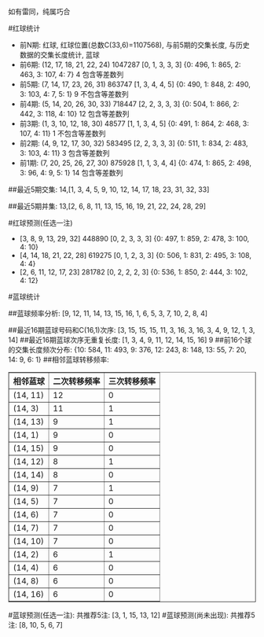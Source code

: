 <!-- 
.. title: 双色球2016046期(2016-04-24)数据分析报告
.. slug: slott-2016046-2016-04-24-report
.. date: 2016-04-25 08:00:00 UTC+08:00
.. tags: Lottery
.. link: 
.. description: 
.. type: text
-->

如有雷同，纯属巧合

<!-- TEASER_END-->

#红球统计

- 前N期: 红球, 红球位置(总数C(33,6)=1107568), 与前5期的交集长度, 与历史数据的交集长度统计, 蓝球
- 前6期: (12, 17, 18, 21, 22, 24) 1047287 [0, 1, 3, 3, 3] {0: 496, 1: 865, 2: 463, 3: 107, 4: 7} 4 包含等差数列
- 前5期: (7, 14, 17, 23, 26, 31) 863747 [1, 3, 4, 4, 5] {0: 490, 1: 848, 2: 490, 3: 103, 4: 7, 5: 1} 9 不包含等差数列
- 前4期: (5, 14, 20, 26, 30, 33) 718447 [2, 2, 3, 3, 3] {0: 504, 1: 866, 2: 442, 3: 118, 4: 10} 12 包含等差数列
- 前3期: (1, 3, 10, 12, 18, 30) 48577 [1, 1, 3, 4, 5] {0: 491, 1: 864, 2: 468, 3: 107, 4: 11} 1 不包含等差数列
- 前2期: (4, 9, 12, 17, 30, 32) 583495 [2, 2, 3, 3, 3] {0: 511, 1: 834, 2: 483, 3: 103, 4: 11} 3 包含等差数列
- 前1期: (7, 20, 25, 26, 27, 30) 875928 [1, 1, 3, 4, 4] {0: 474, 1: 865, 2: 498, 3: 96, 4: 9, 5: 1} 14 包含等差数列

##最近5期交集:
14,[1, 3, 4, 5, 9, 10, 12, 14, 17, 18, 23, 31, 32, 33]

##最近5期并集:
13,[2, 6, 8, 11, 13, 15, 16, 19, 21, 22, 24, 28, 29]

#红球预测(任选一注)

- [3, 8, 9, 13, 29, 32] 448890 [0, 2, 3, 3, 3] {0: 497, 1: 859, 2: 478, 3: 100, 4: 10}
- [4, 14, 18, 21, 22, 28] 619275 [0, 1, 2, 3, 3] {0: 506, 1: 831, 2: 495, 3: 108, 4: 4}
- [2, 6, 11, 12, 17, 23] 281782 [0, 2, 2, 2, 3] {0: 536, 1: 850, 2: 444, 3: 102, 4: 12}

#蓝球统计

##蓝球频率分析:
[9, 12, 11, 14, 13, 15, 16, 1, 6, 5, 3, 7, 10, 2, 8, 4]

##最近16期蓝球号码和C(16,1)次序:
 [3, 15, 15, 15, 11, 3, 16, 3, 16, 3, 4, 9, 12, 1, 3, 14]
##最近16期蓝球次序无重复长度:
 [1, 3, 4, 9, 11, 12, 14, 15, 16] 9
##前16个球的交集长度频次分布:
{10: 584, 11: 493, 9: 376, 12: 243, 8: 148, 13: 55, 7: 20, 14: 9, 6: 1}
##相邻蓝球转移频率:
 <table border="1" class="table table-striped dataframe">
  <thead>
    <tr style="text-align: right;">
      <th>相邻蓝球</th>
      <th>二次转移频率</th>
      <th>三次转移频率</th>
    </tr>
  </thead>
  <tbody>
    <tr>
      <td>(14, 11)</td>
      <td>12</td>
      <td>0</td>
    </tr>
    <tr>
      <td>(14, 3)</td>
      <td>11</td>
      <td>1</td>
    </tr>
    <tr>
      <td>(14, 13)</td>
      <td>9</td>
      <td>1</td>
    </tr>
    <tr>
      <td>(14, 1)</td>
      <td>9</td>
      <td>0</td>
    </tr>
    <tr>
      <td>(14, 15)</td>
      <td>9</td>
      <td>0</td>
    </tr>
    <tr>
      <td>(14, 12)</td>
      <td>8</td>
      <td>1</td>
    </tr>
    <tr>
      <td>(14, 14)</td>
      <td>8</td>
      <td>0</td>
    </tr>
    <tr>
      <td>(14, 9)</td>
      <td>7</td>
      <td>1</td>
    </tr>
    <tr>
      <td>(14, 5)</td>
      <td>7</td>
      <td>0</td>
    </tr>
    <tr>
      <td>(14, 6)</td>
      <td>7</td>
      <td>0</td>
    </tr>
    <tr>
      <td>(14, 7)</td>
      <td>7</td>
      <td>0</td>
    </tr>
    <tr>
      <td>(14, 10)</td>
      <td>7</td>
      <td>0</td>
    </tr>
    <tr>
      <td>(14, 2)</td>
      <td>6</td>
      <td>1</td>
    </tr>
    <tr>
      <td>(14, 4)</td>
      <td>6</td>
      <td>0</td>
    </tr>
    <tr>
      <td>(14, 8)</td>
      <td>6</td>
      <td>0</td>
    </tr>
    <tr>
      <td>(14, 16)</td>
      <td>6</td>
      <td>0</td>
    </tr>
  </tbody>
</table>
#蓝球预测(任选一注):
共推荐5注: [3, 1, 15, 13, 12]
#蓝球预测(尚未出现):
共推荐5注: [8, 10, 5, 6, 7]

